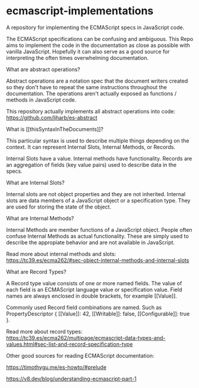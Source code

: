 # ecmascript-implementations
A repository for implementing the ECMAScript specs in JavaScript code.

The ECMAScript specifications can be confusing and ambiguous. This Repo aims to implement the code in the documentation as close as possible with vanilla JavaScript. Hopefully it can also serve as a good source for interpreting the often times overwhelming documentation.

What are abstract operations? 

Abstract operations are a notation spec that the document writers created so they don't have to repeat the same instructions throughout the documentation. The operations aren't actually exposed as functions / methods in JavaScript code. 

This repository actually implements all abstract operations into code:
https://github.com/ljharb/es-abstract


What is [[thisSyntaxInTheDocuments]]?

This particular syntax is used to describe multiple things depending on the context. It can represent Internal Slots, Internal Methods, or Records.

Internal Slots have a value. Internal methods have functionality. Records are an aggregation of fields (key value pairs) used to describe data in the specs.

What are Internal Slots?

Internal slots are not object properties and they are not inherited. Internal slots are data members of a JavaScript object or a specification type. They are used for storing the state of the object.


What are Internal Methods?

Internal Methods are member functions of a JavaScript object. People often confuse Internal Methods as actual functionality. These are simply used to describe the appropiate behavior and are not available in JavaScript.


Read more about internal methods and slots:
https://tc39.es/ecma262/#sec-object-internal-methods-and-internal-slots


What are Record Types?

A Record type value consists of one or more named fields. The value of each field is an ECMAScript language value or specification value. Field names are always enclosed in double brackets, for example [[Value]].

Commonly used Record field combinations are named. Such as PropertyDescriptor { [[Value]]: 42, [[Writable]]: false, [[Configurable]]: true }.

Read more about record types:
https://tc39.es/ecma262/multipage/ecmascript-data-types-and-values.html#sec-list-and-record-specification-type



Other good sources for reading ECMAScript documentation:

https://timothygu.me/es-howto/#prelude

https://v8.dev/blog/understanding-ecmascript-part-1
